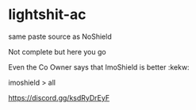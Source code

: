 # lightshit-ac


same paste source as NoShield


Not complete but here you go

Even the Co Owner says that ImoShield is better :kekw:

imoshield > all


https://discord.gg/ksdRyDrEyF
